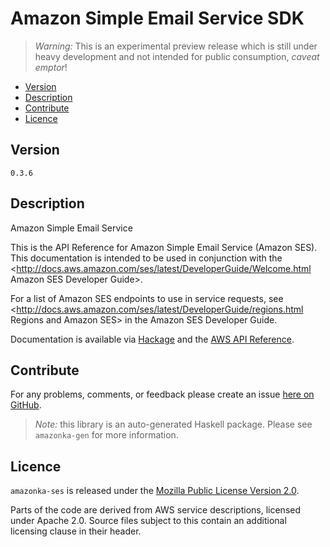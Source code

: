 # Amazon Simple Email Service SDK

> _Warning:_ This is an experimental preview release which is still under heavy development and not intended for public consumption, _caveat emptor_!

* [Version](#version)
* [Description](#description)
* [Contribute](#contribute)
* [Licence](#licence)


## Version

`0.3.6`


## Description

Amazon Simple Email Service

This is the API Reference for Amazon Simple Email Service (Amazon SES).
This documentation is intended to be used in conjunction with the
<http://docs.aws.amazon.com/ses/latest/DeveloperGuide/Welcome.html Amazon SES Developer Guide>.

For a list of Amazon SES endpoints to use in service requests, see
<http://docs.aws.amazon.com/ses/latest/DeveloperGuide/regions.html Regions and Amazon SES>
in the Amazon SES Developer Guide.

Documentation is available via [Hackage](http://hackage.haskell.org/package/amazonka-ses)
and the [AWS API Reference](http://docs.aws.amazon.com/ses/latest/APIReference/Welcome.html).


## Contribute

For any problems, comments, or feedback please create an issue [here on GitHub](https://github.com/brendanhay/amazonka/issues).

> _Note:_ this library is an auto-generated Haskell package. Please see `amazonka-gen` for more information.


## Licence

`amazonka-ses` is released under the [Mozilla Public License Version 2.0](http://www.mozilla.org/MPL/).

Parts of the code are derived from AWS service descriptions, licensed under Apache 2.0.
Source files subject to this contain an additional licensing clause in their header.
